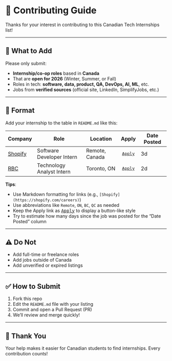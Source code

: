 # 🤝 Contributing Guide

Thanks for your interest in contributing to this Canadian Tech Internships list!

---

## 🧾 What to Add

Please only submit:
- **Internship/co-op roles** based in **Canada**
- That are **open for 2026** (Winter, Summer, or Fall)
- Roles in tech: **software, data, product, QA, DevOps, AI, ML**, etc.
- Jobs from **verified sources** (official site, LinkedIn, SimplifyJobs, etc.)

---

## 📄 Format

Add your internship to the table in `README.md` like this:

| Company                                                            | Role                      | Location       |                                      Apply                                      | Date Posted |
| ------------------------------------------------------------------ | ------------------------- | -------------- | :-----------------------------------------------------------------------------: | ----------- |
| [Shopify](https://www.shopify.com/careers)                         | Software Developer Intern | Remote, Canada |               [<kbd>Apply</kbd>](https://www.shopify.com/careers)               | 3d          |
| [RBC](https://jobs.rbc.com/ca/en/students-grad-co-ops-internships) | Technology Analyst Intern | Toronto, ON    | [<kbd>Apply</kbd>](https://jobs.rbc.com/ca/en/students-grad-co-ops-internships) | 2d          |

**Tips**:
- Use Markdown formatting for links (e.g., `[Shopify](https://shopify.com/careers)`)
- Use abbreviations like `Remote`, `ON`, `BC`, `QC` as needed
- Keep the Apply link as [<kbd>Apply</kbd>](link) to display a button-like style
- Try to estimate how many days since the job was posted for the “Date Posted” column

---

## ⚠️ Do Not

- Add full-time or freelance roles
- Add jobs outside of Canada
- Add unverified or expired listings

---

## ✅ How to Submit

1. Fork this repo
2. Edit the `README.md` file with your listing
3. Commit and open a Pull Request (PR)
4. We’ll review and merge quickly!

---

## 🙌 Thank You

Your help makes it easier for Canadian students to find internships. Every contribution counts!
